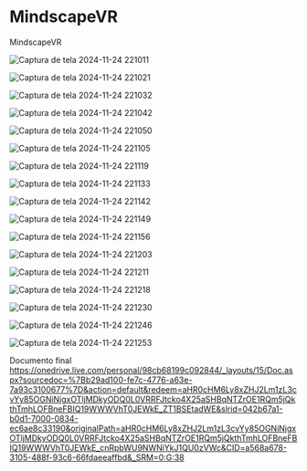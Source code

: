 # MindscapeVR
MindscapeVR

![Captura de tela 2024-11-24 221011](https://github.com/user-attachments/assets/7a484ec6-0df7-4065-9ebf-18d04b1568ed)

![Captura de tela 2024-11-24 221021](https://github.com/user-attachments/assets/5ac22d8c-6d50-443b-b356-84a581c554d5)

![Captura de tela 2024-11-24 221032](https://github.com/user-attachments/assets/00f76c07-f784-4c91-b538-becffcaffcf0)

![Captura de tela 2024-11-24 221042](https://github.com/user-attachments/assets/c16a20d7-96fd-42ac-8d2c-58a14c9f447a)

![Captura de tela 2024-11-24 221050](https://github.com/user-attachments/assets/e6dc5874-e633-459c-90bb-9610b7e7db15)

![Captura de tela 2024-11-24 221105](https://github.com/user-attachments/assets/bfc2cb8e-1815-4e35-9ca9-e5a8dda43a63)

![Captura de tela 2024-11-24 221119](https://github.com/user-attachments/assets/5df0dc7c-4c71-4fd8-b835-c127b85372c2)

![Captura de tela 2024-11-24 221133](https://github.com/user-attachments/assets/b9a08395-5ba9-406c-972e-ef23fcf4d884)

![Captura de tela 2024-11-24 221142](https://github.com/user-attachments/assets/66b38ec9-c3db-452c-846a-4fff44964fec)

![Captura de tela 2024-11-24 221149](https://github.com/user-attachments/assets/13ff2cca-2353-453d-8609-4bc8d5fe550a)

![Captura de tela 2024-11-24 221156](https://github.com/user-attachments/assets/e1a5f9d0-13e2-4329-b4f8-1f8c8740b0f1)

![Captura de tela 2024-11-24 221203](https://github.com/user-attachments/assets/6934c6e5-9261-4198-ad46-6989e791bad1)

![Captura de tela 2024-11-24 221211](https://github.com/user-attachments/assets/d4dde99a-8b1a-46c8-98f9-a5d4b55e6e67)

![Captura de tela 2024-11-24 221218](https://github.com/user-attachments/assets/fd54bed1-3c31-43c5-8a2c-0da44bbe65ba)

![Captura de tela 2024-11-24 221230](https://github.com/user-attachments/assets/e10d9d8b-8b31-4891-8189-0b0e2030d684)

![Captura de tela 2024-11-24 221246](https://github.com/user-attachments/assets/30f5f0c5-4441-45c1-98af-63430888c766)

![Captura de tela 2024-11-24 221253](https://github.com/user-attachments/assets/d6d02298-5a8c-48c4-b222-3b05f8087f13)



Documento final https://onedrive.live.com/personal/98cb68199c092844/_layouts/15/Doc.aspx?sourcedoc=%7Bb29ad100-fe7c-4776-a63e-7a93c3100677%7D&action=default&redeem=aHR0cHM6Ly8xZHJ2Lm1zL3cvYy85OGNiNjgxOTljMDkyODQ0L0VRRFJtcko4X25aSHBqNTZrOE1RQm5jQkthTmhLOFBneFBIQ19WWWVhT0JEWkE_ZT1BSEtadWE&slrid=042b67a1-b0d1-7000-0834-ec6ae8c33190&originalPath=aHR0cHM6Ly8xZHJ2Lm1zL3cvYy85OGNiNjgxOTljMDkyODQ0L0VRRFJtcko4X25aSHBqNTZrOE1RQm5jQkthTmhLOFBneFBIQ19WWWVhT0JEWkE_cnRpbWU9NWNiYkJ1QU0zVWc&CID=a568a678-3105-488f-93c6-66fdaeeaffbd&_SRM=0:G:38












